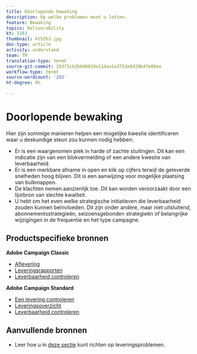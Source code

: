 ```yaml
---
title: Doorlopende bewaking
description: Op welke problemen moet u letten.
feature: Bewaking
topics: Deliverability
kt: 5263
thumbnail: kt5263.jpg
doc-type: article
activity: understand
team: TM
translation-type: tm+mt
source-git-commit: 283f1cb2bb40818e11daa1a3753e8428b47e08ee
workflow-type: tm+mt
source-wordcount: '203'
ht-degree: 9%

---
```



# Doorlopende bewaking

Hier zijn sommige manieren helpen een mogelijke kwestie identificeren waar u deskundige steun zou kunnen nodig hebben:

* Er is een waargenomen piek in harde of zachte stuitingen. Dit kan een indicatie zijn van een blokvermelding of een andere kwestie van leverbaarheid.
* Er is een merkbare afname in open en klik op cijfers terwijl de geleverde snelheden hoog blijven. Dit is een aanwijzing voor mogelijke plaatsing van bulkmappen.
* De klachten nemen aanzienlijk toe. Dit kan worden veroorzaakt door een lijstbron van slechte kwaliteit.
* U hebt om het even welke strategische initiatieven die leverbaarheid zouden kunnen beïnvloeden. Dit zijn onder andere, maar niet uitsluitend, abonnementsstrategieën, seizoensgebonden strategieën of belangrijke wijzigingen in de frequentie en het type campagne.

## Productspecifieke bronnen

**Adobe Campaign Classic**

* [Aflevering](https://experienceleague.adobe.com/docs/campaign-classic/using/sending-messages/monitoring-deliveries/about-delivery-monitoring.html)
* [Leveringsrapporten](https://experienceleague.adobe.com/docs/campaign-classic/using/reporting/reports-on-deliveries/delivery-reports.html)
* [Leverbaarheid controleren](https://experienceleague.adobe.com/docs/campaign-classic/using/sending-messages/deliverability-management/monitoring-deliverability.html)

**Adobe Campaign Standard**

* [Een levering controleren](https://experienceleague.adobe.com/docs/campaign-standard/using/testing-and-sending/monitoring-messages/monitoring-a-delivery.html)
* [Leveringsoverzicht](https://docs-author-stg.corp.adobe.com/content/help/en/campaign-standard/using/reporting/list-of-reports/delivery-summary.html)
* [Leverbaarheid controleren](https://experienceleague.adobe.com/docs/campaign-standard/using/testing-and-sending/managing-deliverability/monitor-deliverability.html?lang=en#testing-and-sending)

## Aanvullende bronnen

* Leer hoe u in [deze sectie](/help/additional-resources/troubleshooting.md) kunt richten op leveringsproblemen.
